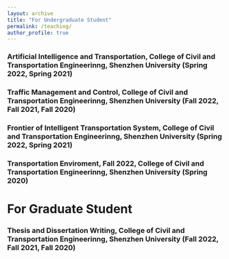 ```yaml
---
layout: archive
title: "For Undergraduate Student"
permalink: /teaching/
author_profile: true
---
```


<!--
{% include base_path %}

{% for post in site.teaching reversed %}
  {% include archive-single.html %}
{% endfor %}

-->

### Artificial Intelligence and Transportation, College of Civil and Transportation Engineerinng, Shenzhen University (Spring 2022, Spring 2021)    
  
### Traffic Management and Control, College of Civil and Transportation Engineerinng, Shenzhen University (Fall 2022, Fall 2021, Fall 2020)  
  
### Frontier of Intelligent Transportation System, College of Civil and Transportation Engineerinng, Shenzhen University (Spring 2022, Spring 2021)  
  
### Transportation Enviroment, Fall 2022, College of Civil and Transportation Engineerinng, Shenzhen University (Spring 2020)

# For Graduate Student
### Thesis and Dissertation Writing, College of Civil and Transportation Engineerinng, Shenzhen University (Fall 2022, Fall 2021, Fall 2020)  
